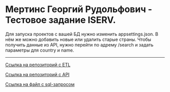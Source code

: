 # Мертинс Георгий Рудольфович - Тестовое задание ISERV.

Для запуска проектов с вашей БД нужно изменить appsettings.json. В нём же можно добавить новые или удалить старые страны. Чтобы получить данные из API, нужно перейти по адрему /search и задать параметры для country и name.

---

[Ссылка на репозиторий с ETL](https://github.com/DaroBelli/ISERV_ETL)

[Ссылка на репозиторий с API](https://github.com/DaroBelli/ISERV_API)

[Ссылка на файл с sql-запросом](https://github.com/DaroBelli/ISERV_ETL/blob/master/Table.sql)
